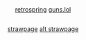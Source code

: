 # 


<p align="center">
<img src="https://wilardo.crd.co/assets/images/gallery05/4e83b748.gif?v=d19c95ca" alt="" class="center">


<p align="center">
<a href="https://retrospring.net/@pregnantgeto">retrospring</a>  <a href="https://guns.lol/sukunagod">guns.lol</a>
</p>


<p align="center">
<img src="https://i.imgur.com/gaamJzx.png" alt="" class="center">

</p>

<p align="center">
<a href="https://homesicks.straw.page/">strawpage</a>  <a href="https://getoguru.straw.page/">alt strawpage</a> 
</p>

<p align="center">


